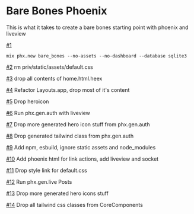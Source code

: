 # Bare Bones Phoenix

This is what it takes to create a bare bones starting point with phoenix and liveview

[#1](https://github.com/fullstack-ing/barebones-phoenix/commit/982e233b8aabb0da472b3a4b26dc9d80db278e32)
```
mix phx.new bare_bones --no-assets --no-dashboard --database sqlite3
```

[#2](https://github.com/fullstack-ing/barebones-phoenix/commit/540afdca3d0414633d4cc47c349c37e0c852a1a2)
rm priv/static/assets/default.css


[#3](https://github.com/fullstack-ing/barebones-phoenix/commit/5b7e9360dceef2872b14a57021bd16f17a3307f4)
drop all contents of home.html.heex

[#4](https://github.com/fullstack-ing/barebones-phoenix/commit/de3e4296165a109772f4d1b0c0ed12b364abbb29)
Refactor Layouts.app, drop most of it's content

[#5](https://github.com/fullstack-ing/barebones-phoenix/commit/9ae63711c9ce1fbd9319d87895c39cbe9e70e14e)
Drop heroicon

[#6](https://github.com/fullstack-ing/barebones-phoenix/commit/a66020f0eb9d5c2a6176bbecae59d15566c2832a)
Run phx.gen.auth with liveview

[#7](https://github.com/fullstack-ing/barebones-phoenix/commit/e7cded0af776a859f6ee4be60b1798985d5b15ef)
Drop more generated hero icon stuff from phx.gen.auth

[#8](https://github.com/fullstack-ing/barebones-phoenix/commit/6c4de359094cb3cc57716a9774c33a6d867991f1)
Drop generated tailwind class from phx.gen.auth

[#9](https://github.com/fullstack-ing/barebones-phoenix/commit/58b2f69a3e5a28565c458e16392b767d2388e8aa)
Add npm, esbuild, ignore static assets and node_modules

[#10](https://github.com/fullstack-ing/barebones-phoenix/commit/c38e8097f6748ec5f805cc150d26758707b23491)
Add phoenix html for link actions, add liveview and socket

[#11](https://github.com/fullstack-ing/barebones-phoenix/commit/9ec714dd3663f06d42ecf92a267735b56f2d68e9)
Drop style link for default.css

[#12](https://github.com/fullstack-ing/barebones-phoenix/commit/1297d3d98cdb176a0bd7726709592e3cfd81fa76)
Run phx.gen.live Posts

[#13](https://github.com/fullstack-ing/barebones-phoenix/commit/43ffaf751bab861a47cb9cb36751754cbddbc102)
Drop more generated hero icons stuff

[#14](https://github.com/fullstack-ing/barebones-phoenix/commit/8584dd806ec80d9b50bf427217d096d86eff96c6)
Drop all tailwind css classes from CoreComponents
